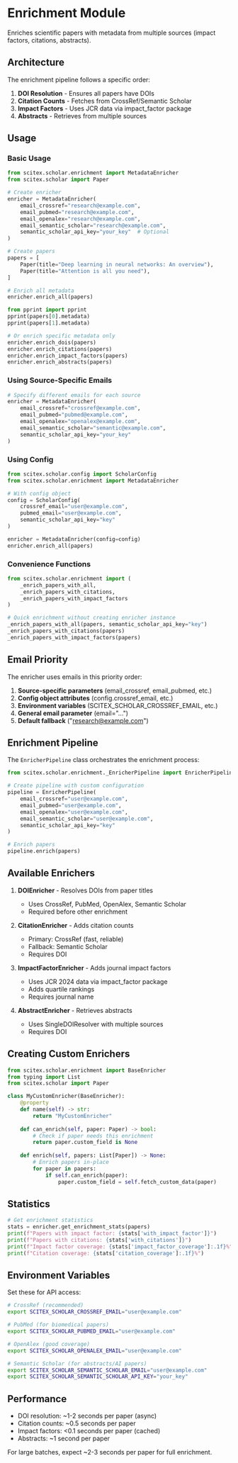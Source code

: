 <!-- ---
!-- Timestamp: 2025-07-27 20:41:09
!-- Author: ywatanabe
!-- File: /home/ywatanabe/proj/scitex_repo/src/scitex/scholar/enrichment/README.md
!-- --- -->

# Enrichment Module

Enriches scientific papers with metadata from multiple sources (impact factors, citations, abstracts).

## Architecture

The enrichment pipeline follows a specific order:

1. **DOI Resolution** - Ensures all papers have DOIs
2. **Citation Counts** - Fetches from CrossRef/Semantic Scholar
3. **Impact Factors** - Uses JCR data via impact_factor package
4. **Abstracts** - Retrieves from multiple sources

## Usage

### Basic Usage

```python
from scitex.scholar.enrichment import MetadataEnricher
from scitex.scholar import Paper

# Create enricher
enricher = MetadataEnricher(
    email_crossref="research@example.com",
    email_pubmed="research@example.com",
    email_openalex="research@example.com",
    email_semantic_scholar="research@example.com",
    semantic_scholar_api_key="your_key"  # Optional
)

# Create papers
papers = [
    Paper(title="Deep learning in neural networks: An overview"),
    Paper(title="Attention is all you need"),
]

# Enrich all metadata
enricher.enrich_all(papers)

from pprint import pprint
pprint(papers[0].metadata)
pprint(papers[1].metadata)

# Or enrich specific metadata only
enricher.enrich_dois(papers)
enricher.enrich_citations(papers)
enricher.enrich_impact_factors(papers)
enricher.enrich_abstracts(papers)
```

### Using Source-Specific Emails

```python
# Specify different emails for each source
enricher = MetadataEnricher(
    email_crossref="crossref@example.com",
    email_pubmed="pubmed@example.com",
    email_openalex="openalex@example.com",
    email_semantic_scholar="semantic@example.com",
    semantic_scholar_api_key="your_key"
)
```

### Using Config

```python
from scitex.scholar.config import ScholarConfig
from scitex.scholar.enrichment import MetadataEnricher

# With config object
config = ScholarConfig(
    crossref_email="user@example.com",
    pubmed_email="user@example.com",
    semantic_scholar_api_key="key"
)

enricher = MetadataEnricher(config=config)
enricher.enrich_all(papers)
```

### Convenience Functions

```python
from scitex.scholar.enrichment import (
    _enrich_papers_with_all,
    _enrich_papers_with_citations,
    _enrich_papers_with_impact_factors
)

# Quick enrichment without creating enricher instance
_enrich_papers_with_all(papers, semantic_scholar_api_key="key")
_enrich_papers_with_citations(papers)
_enrich_papers_with_impact_factors(papers)
```

## Email Priority

The enricher uses emails in this priority order:

1. **Source-specific parameters** (email_crossref, email_pubmed, etc.)
2. **Config object attributes** (config.crossref_email, etc.)
3. **Environment variables** (SCITEX_SCHOLAR_CROSSREF_EMAIL, etc.)
4. **General email parameter** (email="...")
5. **Default fallback** ("research@example.com")

## Enrichment Pipeline

The `EnricherPipeline` class orchestrates the enrichment process:

```python
from scitex.scholar.enrichment._EnricherPipeline import EnricherPipeline

# Create pipeline with custom configuration
pipeline = EnricherPipeline(
    email_crossref="user@example.com",
    email_pubmed="user@example.com",
    email_openalex="user@example.com",
    email_semantic_scholar="user@example.com",
    semantic_scholar_api_key="key"
)

# Enrich papers
pipeline.enrich(papers)
```

## Available Enrichers

1. **DOIEnricher** - Resolves DOIs from paper titles
   - Uses CrossRef, PubMed, OpenAlex, Semantic Scholar
   - Required before other enrichment

2. **CitationEnricher** - Adds citation counts
   - Primary: CrossRef (fast, reliable)
   - Fallback: Semantic Scholar
   - Requires DOI

3. **ImpactFactorEnricher** - Adds journal impact factors
   - Uses JCR 2024 data via impact_factor package
   - Adds quartile rankings
   - Requires journal name

4. **AbstractEnricher** - Retrieves abstracts
   - Uses SingleDOIResolver with multiple sources
   - Requires DOI

## Creating Custom Enrichers

```python
from scitex.scholar.enrichment import BaseEnricher
from typing import List
from scitex.scholar import Paper

class MyCustomEnricher(BaseEnricher):
    @property
    def name(self) -> str:
        return "MyCustomEnricher"
    
    def can_enrich(self, paper: Paper) -> bool:
        # Check if paper needs this enrichment
        return paper.custom_field is None
    
    def enrich(self, papers: List[Paper]) -> None:
        # Enrich papers in-place
        for paper in papers:
            if self.can_enrich(paper):
                paper.custom_field = self.fetch_custom_data(paper)
```

## Statistics

```python
# Get enrichment statistics
stats = enricher.get_enrichment_stats(papers)
print(f"Papers with impact factor: {stats['with_impact_factor']}")
print(f"Papers with citations: {stats['with_citations']}")
print(f"Impact factor coverage: {stats['impact_factor_coverage']:.1f}%")
print(f"Citation coverage: {stats['citation_coverage']:.1f}%")
```

## Environment Variables

Set these for API access:

```bash
# CrossRef (recommended)
export SCITEX_SCHOLAR_CROSSREF_EMAIL="user@example.com"

# PubMed (for biomedical papers)
export SCITEX_SCHOLAR_PUBMED_EMAIL="user@example.com"

# OpenAlex (good coverage)
export SCITEX_SCHOLAR_OPENALEX_EMAIL="user@example.com"

# Semantic Scholar (for abstracts/AI papers)
export SCITEX_SCHOLAR_SEMANTIC_SCHOLAR_EMAIL="user@example.com"
export SCITEX_SCHOLAR_SEMANTIC_SCHOLAR_API_KEY="your_key"
```

## Performance

- DOI resolution: ~1-2 seconds per paper (async)
- Citation counts: ~0.5 seconds per paper
- Impact factors: <0.1 seconds per paper (cached)
- Abstracts: ~1 second per paper

For large batches, expect ~2-3 seconds per paper for full enrichment.

<!-- EOF -->
